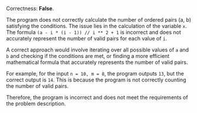 Correctness: **False**.

The program does not correctly calculate the number of ordered pairs (a, b) satisfying the conditions. The issue lies in the calculation of the variable `x`. The formula `(a - i * (i - 1)) // i ** 2 + 1` is incorrect and does not accurately represent the number of valid pairs for each value of `i`.

A correct approach would involve iterating over all possible values of `a` and `b` and checking if the conditions are met, or finding a more efficient mathematical formula that accurately represents the number of valid pairs.

For example, for the input `n = 10, m = 8`, the program outputs `13`, but the correct output is `14`. This is because the program is not correctly counting the number of valid pairs.

Therefore, the program is incorrect and does not meet the requirements of the problem description.